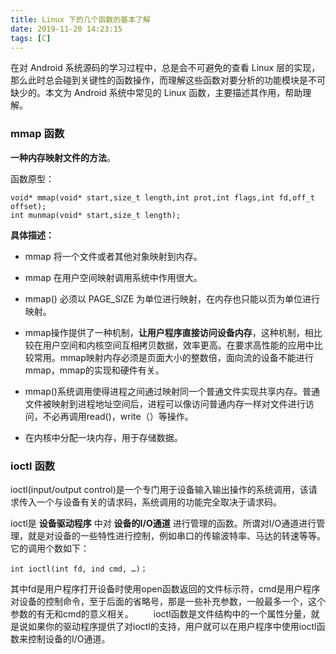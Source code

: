```yaml
---
title: Linux 下的几个函数的基本了解
date: 2019-11-20 14:23:15
tags: [C]
---
```


在对 Android 系统源码的学习过程中，总是会不可避免的查看 Linux 层的实现，那么此时总会碰到关键性的函数操作，而理解这些函数对要分析的功能模块是不可缺少的。本文为 Android 系统中常见的 Linux 函数，主要描述其作用，帮助理解。

### mmap 函数
**一种内存映射文件的方法**。

<!-- more -->
函数原型：
```
void* mmap(void* start,size_t length,int prot,int flags,int fd,off_t offset);
int munmap(void* start,size_t length);
```

**具体描述：**

* mmap 将一个文件或者其他对象映射到内存。

* mmap 在用户空间映射调用系统中作用很大。

* mmap() 必须以 PAGE_SIZE 为单位进行映射，在内存也只能以页为单位进行映射。

* mmap操作提供了一种机制，**让用户程序直接访问设备内存**，这种机制，相比较在用户空间和内核空间互相拷贝数据，效率更高。在要求高性能的应用中比较常用。mmap映射内存必须是页面大小的整数倍，面向流的设备不能进行mmap，mmap的实现和硬件有关。

* mmap()系统调用使得进程之间通过映射同一个普通文件实现共享内存。普通文件被映射到进程地址空间后，进程可以像访问普通内存一样对文件进行访问，不必再调用read()，write（）等操作。

* 在内核中分配一块内存，用于存储数据。

### ioctl 函数

ioctl(input/output control)是一个专门用于设备输入输出操作的系统调用，该请求传入一个与设备有关的请求码，系统调用的功能完全取决于请求码。

ioctl是 **设备驱动程序** 中对 **设备的I/O通道** 进行管理的函数。所谓对I/O通道进行管理，就是对设备的一些特性进行控制，例如串口的传输波特率、马达的转速等等。它的调用个数如下：

```
int ioctl(int fd, ind cmd, …)；
```

其中fd是用户程序打开设备时使用open函数返回的文件标示符，cmd是用户程序对设备的控制命令，至于后面的省略号，那是一些补充参数，一般最多一个，这个参数的有无和cmd的意义相关。
　　ioctl函数是文件结构中的一个属性分量，就是说如果你的驱动程序提供了对ioctl的支持，用户就可以在用户程序中使用ioctl函数来控制设备的I/O通道。




